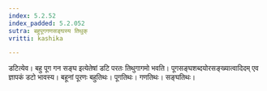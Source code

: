 ```yaml
---
index: 5.2.52
index_padded: 5.2.052
sutra: बहुपूगगणसङ्घस्य तिथुक्
vritti: kashika

---
```

डटित्येव। बहु पूग गन सङ्घ इत्येतेषां डटि परतः तिथुगागमो भवति। पूगसङ्घशब्दयोरसङ्ख्यात्वादिदम् एव ज्ञापकं डटो भावस्य। बहूनां पूरणः बहुतिथः। पूगतिथः। गणतिथः। सङ्घतिथः।